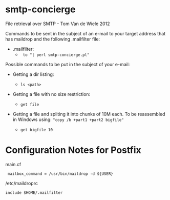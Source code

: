 # smtp-concierge
File retrieval over SMTP - Tom Van de Wiele 2012

Commands to be sent in the subject of an e-mail to your target address that has maildrop and the following .mailfilter file:
 * .mailfilter:
   *    ``` to "| perl smtp-concierge.pl"```

Possible commands to be put in the subject of your e-mail:

 * Getting a dir listing:
    * ```ls <path>```

 *  Getting a file with no size restriction:
    * ```get file```

 *  Getting a file and spliting it into chunks of 10M each. To be reassembled in Windows using:  ```"copy /b +part1 +part2 bigfile" ``` 
    * ```get bigfile 10```             

 # Configuration Notes for Postfix

 main.cf 
  ``` message_size_limit 20480000
   mailbox_command = /usr/bin/maildrop -d ${USER}
 ```
 /etc/maildroprc
  ```
  include $HOME/.mailfilter
  ```
